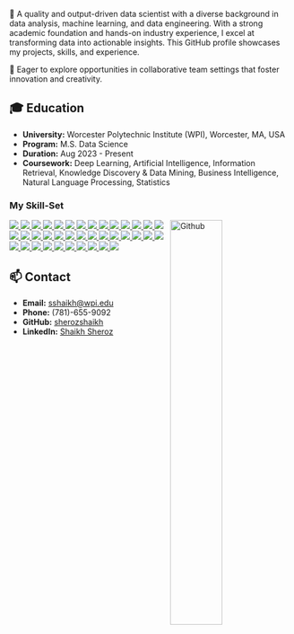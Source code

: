 
🎯 A quality and output-driven data scientist with a diverse background in data analysis, machine learning, and data engineering. With a strong academic foundation and hands-on industry experience, I excel at transforming data into actionable insights. This GitHub profile showcases my projects, skills, and experience.

🏅 Eager to explore opportunities in collaborative team settings that foster innovation and creativity.

## 🎓 Education
- **University:** Worcester Polytechnic Institute (WPI), Worcester, MA, USA
- **Program:** M.S. Data Science
- **Duration:** Aug 2023 - Present
- **Coursework:** Deep Learning, Artificial Intelligence, Information Retrieval, Knowledge Discovery & Data Mining, Business Intelligence, Natural Language Processing, Statistics

### My Skill-Set

<img width="43%" align="right" alt="Github" src="https://raw.githubusercontent.com/onimur/.github/master/.resources/git-header.svg" />

<a href="https://github.com/sherozshaikh">
<img src="https://img.shields.io/badge/Python%20-%2314354C.svg?&style=for-the-badge&logo=Python&logoColor=white"/>
</a>

<a href="https://github.com/sherozshaikh">
<img src="https://img.shields.io/badge/R-%23276DC3.svg?&style=for-the-badge&logo=R&logoColor=white"/>
</a>

<a href="https://github.com/sherozshaikh">
<img src="https://img.shields.io/badge/Git%20-%23F05033.svg?&style=for-the-badge&logo=Git&logoColor=white"/>
</a>

<a href="https://github.com/sherozshaikh">
<img src="https://img.shields.io/badge/Github%20-%23121011.svg?&style=for-the-badge&logo=Github&logoColor=white"/>
</a>

<a href="https://github.com/sherozshaikh">
<img src="https://img.shields.io/badge/Gitlab%20-%23FC6D26.svg?&style=for-the-badge&logo=Gitlab&logoColor=white"/>
</a>

<a href="https://github.com/sherozshaikh">
<img src="https://img.shields.io/badge/MySQL-%2300f.svg?&style=for-the-badge&logo=MySQL&logoColor=white"/>
</a>

<a href="https://github.com/sherozshaikh">
<img src ="https://img.shields.io/badge/SQLite-%2307405e.svg?&style=for-the-badge&logo=SQLite&logoColor=white"/>
</a>

<a href="https://github.com/sherozshaikh">
<img src="https://img.shields.io/badge/Jupyter%20-%23F37626.svg?&style=for-the-badge&logo=Jupyter&logoColor=white" />
</a>

<a href="https://github.com/sherozshaikh">
<img src="https://img.shields.io/badge/scikit-learn%20-%23F7931E.svg?&style=for-the-badge&logo=scikit-learn&logoColor=white"/>
</a>

<a href="https://github.com/sherozshaikh">
<img src="https://img.shields.io/badge/Keras%20-%23D00000.svg?&style=for-the-badge&logo=Keras&logoColor=white"/>
</a>

<a href="https://github.com/sherozshaikh">
<img src="https://img.shields.io/badge/TensorFlow%20-%23FF6F00.svg?&style=for-the-badge&logo=TensorFlow&logoColor=white" />
</a>

<a href="https://github.com/sherozshaikh">
<img src="https://img.shields.io/badge/PyTorch%20-%23EE4C2C.svg?&style=for-the-badge&logo=PyTorch&logoColor=white" />
</a>

<a href="https://github.com/sherozshaikh">
<img src="https://img.shields.io/badge/Pandas%20-%23150458.svg?&style=for-the-badge&logo=Pandas&logoColor=white" />
</a>

<a href="https://github.com/sherozshaikh">
<img src="https://img.shields.io/badge/Numpy%20-%23013243.svg?&style=for-the-badge&logo=Numpy&logoColor=white"/>
</a>

<a href="https://github.com/sherozshaikh">
<img src="https://img.shields.io/badge/spaCy%20-%2309A3D5.svg?&style=for-the-badge&logo=spaCy&logoColor=white"/>
</a>

<a href="https://github.com/sherozshaikh">
<img src="https://img.shields.io/badge/Apache%20-%23D42029.svg?&style=for-the-badge&logo=Apache&logoColor=white"/>
</a>

<a href="https://github.com/sherozshaikh">
<img src="https://img.shields.io/badge/Azure%20-%230072C6.svg?&style=for-the-badge&logo=Azure-devops&logoColor=white"/>
</a>

<a href="https://github.com/sherozshaikh">
<img src="https://img.shields.io/badge/Django%20-%23D00000.svg?&style=for-the-badge&logo=Django&logoColor=white"/>
</a>

<a href="https://github.com/sherozshaikh">
<img src="https://img.shields.io/badge/Flask%20-%23FF6F00.svg?&style=for-the-badge&logo=Flask&logoColor=white" />
</a>

<a href="https://github.com/sherozshaikh">
<img src="https://img.shields.io/badge/PostgreSQL%20-%234169E1.svg?&style=for-the-badge&logo=PostgreSQL&logoColor=white"/>
</a>

<a href="https://github.com/sherozshaikh">
<img src="https://img.shields.io/badge/MongoDB%20-%2347A248.svg?&style=for-the-badge&logo=MongoDB&logoColor=white"/>
</a>

<a href="https://github.com/sherozshaikh">
<img src="https://img.shields.io/badge/Amazon Redshift%20-%238C4FFF.svg?&style=for-the-badge&logo=Amazon Redshift&logoColor=white"/>
</a>

<a href="https://github.com/sherozshaikh">
<img src="https://img.shields.io/badge/Microsoft SQL Server%20-%23CC2927.svg?&style=for-the-badge&logo=Microsoft SQL Server&logoColor=white"/>
</a>

<a href="https://github.com/sherozshaikh">
<img src="https://img.shields.io/badge/Google BigQuery%20-%23669DF6.svg?&style=for-the-badge&logo=Google BigQuery&logoColor=white"/>
</a>

<a href="https://github.com/sherozshaikh">
<img src="https://img.shields.io/badge/Apache Spark%20-%23E25A1C.svg?&style=for-the-badge&logo=Apache Spark&logoColor=white"/>
</a>

<a href="https://github.com/sherozshaikh">
<img src="https://img.shields.io/badge/Elasticsearch%20-%23005571.svg?&style=for-the-badge&logo=Elasticsearch&logoColor=white"/>
</a>

<a href="https://github.com/sherozshaikh">
<img src="https://img.shields.io/badge/Tableau%20-%23E97627.svg?&style=for-the-badge&logo=Tableau&logoColor=white"/>
</a>

<a href="https://github.com/sherozshaikh">
<img src="https://img.shields.io/badge/PowerBI%20-%23F2C811.svg?&style=for-the-badge&logo=PowerBI&logoColor=white"/>
</a>

<a href="https://github.com/sherozshaikh">
<img src="https://img.shields.io/badge/Pytest%20-%230A9EDC.svg?&style=for-the-badge&logo=Pytest&logoColor=white"/>
</a>

<a href="https://github.com/sherozshaikh">
<img src="https://img.shields.io/badge/Linux%20-%23FCC624.svg?&style=for-the-badge&logo=Linux&logoColor=white"/>
</a>

<a href="https://github.com/sherozshaikh">
<img src="https://img.shields.io/badge/Ubuntu%20-%23E95420.svg?&style=for-the-badge&logo=Ubuntu&logoColor=white"/>
</a>

<a href="https://github.com/sherozshaikh">
<img src="https://img.shields.io/badge/Databricks%20-%23FF3621.svg?&style=for-the-badge&logo=Databricks&logoColor=white"/>
</a>

<a href="https://github.com/sherozshaikh">
<img src="https://img.shields.io/badge/SciPy%20-%238CAAE6.svg?&style=for-the-badge&logo=SciPy&logoColor=white"/>
</a>

<a href="https://github.com/sherozshaikh">
<img src="https://img.shields.io/badge/Plotly%20-%233F4F75.svg?&style=for-the-badge&logo=Plotly&logoColor=white"/>
</a>

<a href="https://github.com/sherozshaikh">
<img src="https://img.shields.io/badge/Dask%20-%23FC6E6B.svg?&style=for-the-badge&logo=Dask&logoColor=white"/>
</a>

<a href="https://github.com/sherozshaikh">
<img src="https://img.shields.io/badge/OpenCV%20-%235C3EE8.svg?&style=for-the-badge&logo=OpenCV&logoColor=white"/>
</a>

<a href="https://github.com/sherozshaikh">
<img src="https://img.shields.io/badge/OpenAI%20-%23412991.svg?&style=for-the-badge&logo=OpenAI&logoColor=white"/>
</a>

<a href="https://github.com/sherozshaikh">
<img src="https://img.shields.io/badge/Microsoft Excel%20-%23217346.svg?&style=for-the-badge&logo=Microsoft Excel&logoColor=white"/>
</a>

## 📫 Contact
- **Email:** [sshaikh@wpi.edu](mailto:sshaikh@wpi.edu)
- **Phone:** (781)-655-9092
- **GitHub:** [sherozshaikh](https://github.com/sherozshaikh)
- **LinkedIn:** [Shaikh Sheroz](https://www.linkedin.com/in/shaikh-sheroz-07s/)

